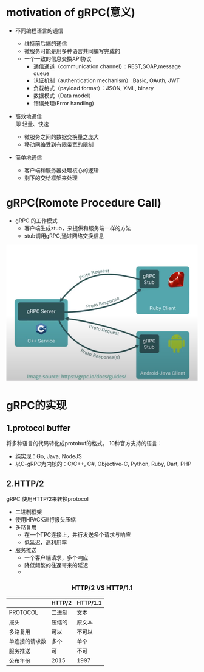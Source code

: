 # motivation of gRPC(意义)

- 不同编程语言的通信
    - 维持前后端的通信
    - 微服务可能是用多种语言共同编写完成的
    - 一个一致的信息交换API协议
        - 通信通道（communication channel）：REST,SOAP,message queue
        - 认证机制（authentication mechanism）:Basic, OAuth, JWT
        - 负载格式（payload format）：JSON, XML, binary
        - 数据模式（Data model）
        - 错误处理(Error handling)
    
- 高效地通信</br>
    即 轻量、快速
    - 微服务之间的数据交换量之庞大
    - 移动网络受到有限带宽的限制
    
- 简单地通信</br>
    - 客户端和服务器处理核心的逻辑    
    - 剩下的交给框架来处理
    
# gRPC(Romote Procedure Call)
- gRPC 的工作模式
  - 客户端生成stub，来提供和服务端一样的方法
  - stub调用gRPC,通过网络交换信息

![gRPC](./gRPC.png)

# gRPC的实现

## 1.protocol buffer
将多种语言的代码转化成protobuf的格式。
10种官方支持的语言：
- 纯实现：Go, Java, NodeJS
- 以C-gRPC为内核的：C/C++, C#, Objective-C, Python, Ruby, Dart, PHP

## 2.HTTP/2
gRPC 使用HTTP/2来转换protocol
- 二进制框架
- 使用HPACK进行报头压缩
- 多路复用
  - 在一个TPC连接上，并行发送多个请求与响应
  - 低延迟，高利用率
- 服务推送
  - 一个客户端请求，多个响应
  - 降低频繁的往返带来的延迟
  - 
### <CENTER> HTTP/2 VS HTTP/1.1 </CENTER>  
| | HTTP/2 | HTTP/1.1 |
|--|--|--|
|PROTOCOL|二进制 | 文本|
|报头|压缩的|原文本|
|多路复用|可以|不可以|
|单连接的请求数|多个|单个|
|服务推送|可|不可|
|公布年份|2015|1997|